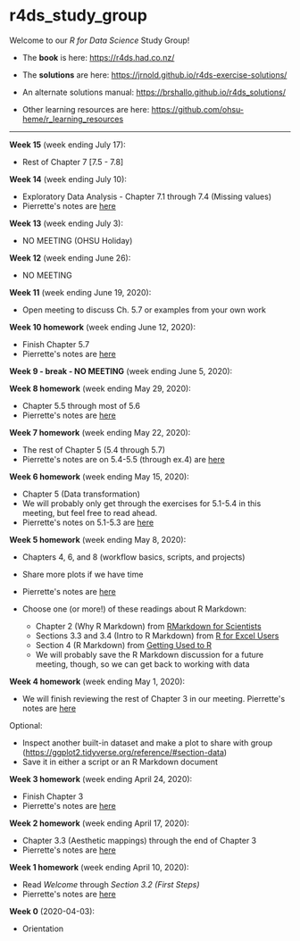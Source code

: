 # r4ds_study_group

Welcome to our *R for Data Science* Study Group!

* The **book** is here: https://r4ds.had.co.nz/
* The **solutions** are here: https://jrnold.github.io/r4ds-exercise-solutions/
* An alternate solutions manual: https://brshallo.github.io/r4ds_solutions/

* Other learning resources are here: https://github.com/ohsu-heme/r_learning_resources

---
**Week 15** (week ending July 17):

* Rest of Chapter 7 [7.5 - 7.8]

**Week 14** (week ending July 10):

* Exploratory Data Analysis - Chapter 7.1 through 7.4 (Missing values)
* Pierrette's notes are [here](https://github.com/ohsu-heme/r4ds_study_group/blob/master/r4ds_week14.md)

**Week 13** (week ending July 3):

* NO MEETING (OHSU Holiday)

**Week 12** (week ending June 26):

* NO MEETING

**Week 11** (week ending June 19, 2020):

* Open meeting to discuss Ch. 5.7 or examples from your own work 

**Week 10 homework** (week ending June 12, 2020):

* Finish Chapter 5.7
* Pierrette's notes are [here](https://github.com/ohsu-heme/r4ds_study_group/blob/master/r4ds_week10.md)

**Week 9 - break - NO MEETING** (week ending June 5, 2020):

**Week 8 homework** (week ending May 29, 2020):

* Chapter 5.5 through most of 5.6
* Pierrette's notes are [here](https://github.com/ohsu-heme/r4ds_study_group/blob/master/r4ds_week8.md)

**Week 7 homework** (week ending May 22, 2020):

* The rest of Chapter 5 (5.4 through 5.7)
* Pierrette's notes are on 5.4-5.5 (through ex.4) are [here](https://github.com/ohsu-heme/r4ds_study_group/blob/master/r4ds_week7.md)

**Week 6 homework** (week ending May 15, 2020):

* Chapter 5 (Data transformation)
* We will probably only get through the exercises for 5.1-5.4 in this meeting, but feel free to read ahead.
* Pierrette's notes on 5.1-5.3 are [here](https://github.com/ohsu-heme/r4ds_study_group/blob/master/r4ds_week6.md)

**Week 5 homework** (week ending May 8, 2020):

* Chapters 4, 6, and 8 (workflow basics, scripts, and projects)
* Share more plots if we have time
* Pierrette's notes are [here](https://github.com/ohsu-heme/r4ds_study_group/blob/master/r4ds_week5.md)

* Choose one (or more!) of these readings about R Markdown:
  * Chapter 2 (Why R Markdown) from [RMarkdown for Scientists](https://rmd4sci.njtierney.com/why-rmarkdown.html)
  * Sections 3.3 and 3.4 (Intro to R Markdown) from [R for Excel Users](https://rstudio-conf-2020.github.io/r-for-excel/rstudio.html#intro-to-rmarkdown)
  * Section 4 (R Markdown) from [Getting Used to R](https://ismayc.github.io/rbasics-book/4-rmarkdown.html)
  * We will probably save the R Markdown discussion for a future meeting, though, so we can get back to working with data

**Week 4 homework** (week ending May 1, 2020):

* We will finish reviewing the rest of Chapter 3 in our meeting. Pierrette's notes are [here](https://github.com/ohsu-heme/r4ds_study_group/blob/master/r4ds_week4.md)

Optional:

* Inspect another built-in dataset and make a plot to share with group (https://ggplot2.tidyverse.org/reference/#section-data)
* Save it in either a script or an R Markdown document

**Week 3 homework** (week ending April 24, 2020):

* Finish Chapter 3
* Pierrette's notes are [here](https://github.com/ohsu-heme/r4ds_study_group/blob/master/r4ds_week3.md)

**Week 2 homework** (week ending April 17, 2020):

* Chapter 3.3 (Aesthetic mappings) through the end of Chapter 3
* Pierrette's notes are [here](https://github.com/ohsu-heme/r4ds_study_group/blob/master/r4ds_week2.md)

**Week 1 homework** (week ending April 10, 2020):

* Read *Welcome* through *Section 3.2 (First Steps)*
* Pierrette's notes are [here](https://github.com/ohsu-heme/r4ds_study_group/blob/master/r4ds_week1.md)  
  
**Week 0** (2020-04-03):

* Orientation
